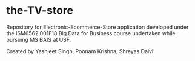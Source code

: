 # the-TV-store
Repository for Electronic-Ecommerce-Store application developed under the ISM6562.001F18 Big Data for Business course undertaken while pursuing MS BAIS at USF.

Created by Yashjeet Singh, Poonam Krishna, Shreyas Dalvi!
